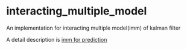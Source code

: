 # interacting_multiple_model
An implementation for interacting multiple model(imm) of kalman filter

A detail description is [imm for prediction](https://note.yongcong.wang/Self-Driving/Prediction/imm-for-prediction/)
